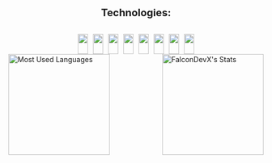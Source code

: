 <div style="margin-top: 20px; display: flex; flex-direction: column; align-items: center; gap: 10px;">
  <!-- Nagłówek "Technologies" -->
  <p style="font-size: 20px; font-weight: bold;">Technologies:</p>
  
  <!-- Kontener dla dwóch divów z ikonami -->
  <div style="display: flex; gap: 10px;">
    <!-- Pierwszy div z ikonami -->
    <div style="display: grid; grid-template-columns: repeat(4, 1fr); gap: 10px;">
      <img src="https://skillicons.dev/icons?i=dotnet" style="height: 40px; width: 100%;"/>
      <img src="https://skillicons.dev/icons?i=cpp" style="height: 40px; width: 100%;"/>
      <img src="https://skillicons.dev/icons?i=c" style="height: 40px; width: 100%;"/>
      <img src="https://skillicons.dev/icons?i=python" style="height: 40px; width: 100%;"/>
    </div>
    <!-- Drugi div z ikonami -->
    <div style="display: grid; grid-template-columns: repeat(4, 1fr); gap: 10px;">
      <img src="https://skillicons.dev/icons?i=js" style="height: 40px; width: 100%;"/>
      <img src="https://skillicons.dev/icons?i=react" style="height: 40px; width: 100%;"/>
      <img src="https://skillicons.dev/icons?i=html" style="height: 40px; width: 100%;"/>
      <img src="https://skillicons.dev/icons?i=css" style="height: 40px; width: 100%;"/>
    </div>
  </div>
</div>

<div style="display: flex; justify-content: space-between; align-items: center;">
  <img src="https://github-readme-stats.vercel.app/api/top-langs/?username=FalconDevX&theme=tokyonight&show_icons=true&hide_border=true&layout=compact" alt="Most Used Languages" style="height: 200px;"/>
  <img src="https://github-readme-stats.vercel.app/api?username=FalconDevX&theme=tokyonight&show_icons=true&hide_border=true&count_private=true" alt="FalconDevX's Stats" style="height: 200px;"/> 
</div>




